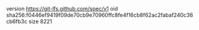 version https://git-lfs.github.com/spec/v1
oid sha256:f0446ef9419f09de70cb9e70960ffc8fe4f16cb8f62ac2fabaf240c36cb6fb3c
size 8221
